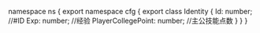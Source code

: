 namespace ns {
	export namespace cfg {
		export class Identity {
			Id: number;		//#ID
			Exp: number;		//经验
			PlayerCollegePoint: number;		//主公技能点数
		}
	}
}